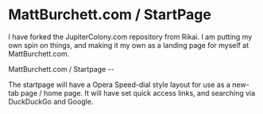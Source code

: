 MattBurchett.com / StartPage
=============

I have forked the JupiterColony.com repository from Rikai. I am putting my own spin on things, and making it my own as a landing page for myself at MattBurchett.com.

MattBurchett.com / Startpage --

The startpage will have a Opera Speed-dial style layout for use as a new-tab page / home page. It will have set quick access links, and searching via DuckDuckGo and Google.

